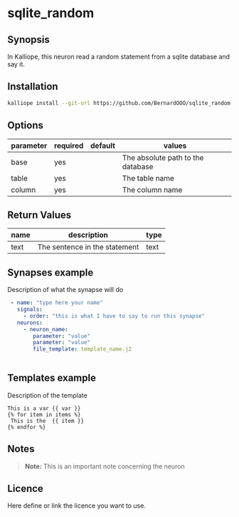 
# sqlite_random

## Synopsis

In Kalliope, this neuron read a random statement from a sqlite database and say it.

## Installation
```bash
kalliope install --git-url https://github.com/BernardOOO/sqlite_random.git
```

## Options


| parameter        | required | default                       | values                           |
|------------------|----------|-------------------------------|-----------------------------------|
| base | yes      |                               |The absolute path to the database |
| table | yes       |                               | The table name |
| column | yes      |  |     The column name                              |


## Return Values

| name      | description                        | type       |
|-----------|------------------------------------|------------|
| text | The sentence in the statement | text |


## Synapses example

Description of what the synapse will do
```yml
 - name: "type here your name"
   signals:
     - order: "this is what I have to say to run this synapse"
   neurons:      
     - neuron_name:
        parameter: "value"
        parameter: "value"
        file_template: template_name.j2
    
```

## Templates example 

Description of the template
```
This is a var {{ var }} 
{% for item in items %}
 This is the  {{ item }}  
{% endfor %}
```

## Notes

> **Note:** This is an important note concerning the neuron

## Licence

Here define or link the licence you want to use.
